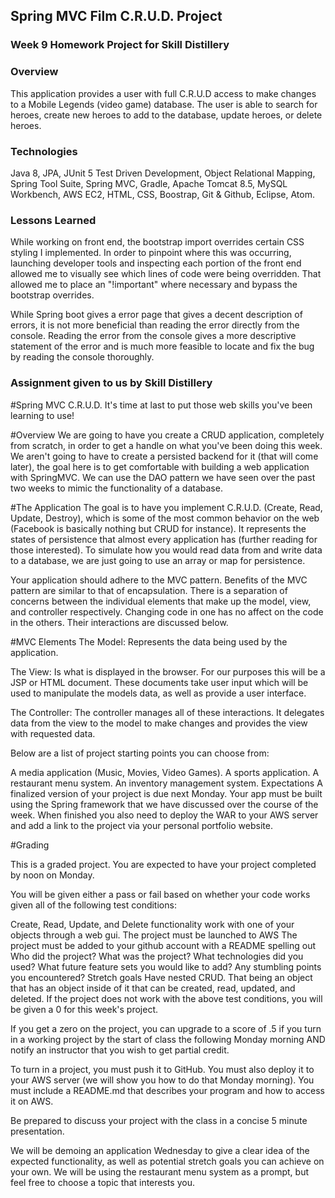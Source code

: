 ## Spring MVC Film C.R.U.D. Project

### Week 9 Homework Project for Skill Distillery

### Overview

This application provides a user with full C.R.U.D access to make changes to a Mobile Legends (video game) database. The user is able to search for heroes, create new heroes to add to the database, update  heroes, or delete heroes.

### Technologies

Java 8, JPA, JUnit 5 Test Driven Development, Object Relational Mapping, Spring Tool Suite, Spring MVC, Gradle, Apache Tomcat 8.5, MySQL Workbench, AWS EC2, HTML, CSS, Boostrap, Git & Github, Eclipse, Atom.

### Lessons Learned

While working on front end, the bootstrap import overrides certain CSS  styling I implemented. In order to pinpoint where this was occurring, launching developer tools and inspecting each portion of the front end allowed me to visually see which lines of code were being overridden. That allowed me to place an "!important" where necessary and bypass the bootstrap overrides.

While Spring boot gives a error page that gives a decent description of errors, it is not more beneficial than reading the error directly from the console. Reading the error from the console gives a more descriptive statement of the error and is much more feasible to locate and fix the bug by reading the console thoroughly.

### Assignment given to us by Skill Distillery

#Spring MVC C.R.U.D.
It's time at last to put those web skills you've been learning to use!

#Overview
We are going to have you create a CRUD application, completely from scratch, in order to get a handle on what you've been doing this week. We aren't going to have to create a persisted backend for it (that will come later), the goal here is to get comfortable with building a web application with SpringMVC. We can use the DAO pattern we have seen over the past two weeks to mimic the functionality of a database.

#The Application
The goal is to have you implement C.R.U.D. (Create, Read, Update, Destroy), which is some of the most common behavior on the web (Facebook is basically nothing but CRUD for instance). It represents the states of persistence that almost every application has (further reading for those interested). To simulate how you would read data from and write data to a database, we are just going to use an array or map for persistence.

Your application should adhere to the MVC pattern. Benefits of the MVC pattern are similar to that of encapsulation. There is a separation of concerns between the individual elements that make up the model, view, and controller respectively. Changing code in one has no affect on the code in the others. Their interactions are discussed below.

#MVC Elements
The Model: Represents the data being used by the application.

The View: Is what is displayed in the browser. For our purposes this will be a JSP or HTML document. These documents take user input which will be used to manipulate the models data, as well as provide a user interface.

The Controller: The controller manages all of these interactions. It delegates data from the view to the model to make changes and provides the view with requested data.

Below are a list of project starting points you can choose from:

A media application (Music, Movies, Video Games).
A sports application.
A restaurant menu system.
An inventory management system.
Expectations
A finalized version of your project is due next Monday. Your app must be built using the Spring framework that we have discussed over the course of the week. When finished you also need to deploy the WAR to your AWS server and add a link to the project via your personal portfolio website.

#Grading

This is a graded project. You are expected to have your project completed by noon on Monday.

You will be given either a pass or fail based on whether your code works given all of the following test conditions:

Create, Read, Update, and Delete functionality work with one of your objects through a web gui.
The project must be launched to AWS
The project must be added to your github account with a README spelling out
Who did the project?
What was the project?
What technologies did you used?
What future feature sets you would like to add?
Any stumbling points you encountered?
Stretch goals
Have nested CRUD. That being an object that has an object inside of it that can be created, read, updated, and deleted.
If the project does not work with the above test conditions, you will be given a 0 for this week's project.

If you get a zero on the project, you can upgrade to a score of .5 if you turn in a working project by the start of class the following Monday morning AND notify an instructor that you wish to get partial credit.

To turn in a project, you must push it to GitHub. You must also deploy it to your AWS server (we will show you how to do that Monday morning). You must include a README.md that describes your program and how to access it on AWS.

Be prepared to discuss your project with the class in a concise 5 minute presentation.

We will be demoing an application Wednesday to give a clear idea of the expected functionality, as well as potential stretch goals you can achieve on your own. We will be using the restaurant menu system as a prompt, but feel free to choose a topic that interests you.
